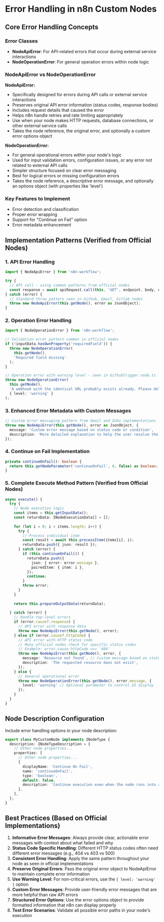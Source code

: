 # Error Handling in n8n Custom Nodes

## Core Error Handling Concepts

### Error Classes
- **NodeApiError**: For API-related errors that occur during external service interactions
- **NodeOperationError**: For general operation errors within node logic

### NodeApiError vs NodeOperationError

**NodeApiError:**
- Specifically designed for errors during API calls or external service interactions
- Preserves original API error information (status codes, response bodies)
- Includes request details that caused the error
- Helps n8n handle retries and rate limiting appropriately
- Use when your node makes HTTP requests, database connections, or other external service calls
- Takes the node reference, the original error, and optionally a custom error options object

**NodeOperationError:**
- For general operational errors within your node's logic
- Used for input validation errors, configuration issues, or any error not related to external API calls
- Simpler structure focused on clear error messaging
- Best for logical errors or missing configuration errors
- Takes the node reference, a descriptive error message, and optionally an options object (with properties like 'level')

### Key Features to Implement
- Error detection and classification
- Proper error wrapping
- Support for "Continue on Fail" option
- Error metadata enhancement

## Implementation Patterns (Verified from Official Nodes)

### 1. API Error Handling
```typescript
import { NodeApiError } from 'n8n-workflow';

try {
  // API call - using common patterns from official nodes
  const response = await apiRequest.call(this, 'GET', endpoint, body, qs);
} catch (error) {
  // Standard throw pattern seen in Github, Gmail, Gitlab nodes
  throw new NodeApiError(this.getNode(), error as JsonObject);
}
```

### 2. Operation Error Handling
```typescript
import { NodeOperationError } from 'n8n-workflow';

// Validation error pattern common in official nodes
if (!inputData.hasOwnProperty('requiredField')) {
  throw new NodeOperationError(
    this.getNode(),
    'Required field missing'
  );
}

// Operation error with warning level - seen in GithubTrigger.node.ts
throw new NodeOperationError(
  this.getNode(),
  'A webhook with the identical URL probably exists already. Please delete it manually!',
  { level: 'warning' }
);
```

### 3. Enhanced Error Metadata with Custom Messages
```typescript
// Custom error messaging pattern from Gmail and Zoho implementations
throw new NodeApiError(this.getNode(), error as JsonObject, {
  message: 'Custom error message based on status code or condition',
  description: 'More detailed explanation to help the user resolve the issue',
});
```

### 4. Continue on Fail Implementation
```typescript
private continueOnFail(): boolean {
  return this.getNodeParameter('continueOnFail', 0, false) as boolean;
}
```

### 5. Complete Execute Method Pattern (Verified from Official Nodes)
```typescript
async execute() {
  try {
    // Node execution logic
    const items = this.getInputData();
    const returnData: INodeExecutionData[] = [];
    
    for (let i = 0; i < items.length; i++) {
      try {
        // Process individual item
        const result = await this.processItem(items[i], i);
        returnData.push({ json: result });
      } catch (error) {
        if (this.continueOnFail()) {
          returnData.push({
            json: { error: error.message },
            pairedItem: { item: i },
          });
          continue;
        }
        throw error;
      }
    }
    
    return this.prepareOutputData(returnData);
    
  } catch (error) {
    // Handle top-level errors
    if (error.cause?.response) {
      // API error with response data
      throw new NodeApiError(this.getNode(), error);
    } else if (error.cause?.httpCode) {
      // API error with HTTP status code
      // Many official nodes check for specific status codes
      // Example: error.cause.httpCode === '404'
      throw new NodeApiError(this.getNode(), error, {
        message: 'Resource not found', // Custom message based on status code
        description: 'The requested resource does not exist',
      });
    } else {
      // General operational error
      throw new NodeOperationError(this.getNode(), error.message, { 
        level: 'warning' // Optional parameter to control UI display
      });
    }
  }
}
```

## Node Description Configuration

Include error handling options in your node description:

```typescript
export class MyCustomNode implements INodeType {
  description: INodeTypeDescription = {
    // Other node properties...
    properties: [
      // Other node properties...
      {
        displayName: 'Continue On Fail',
        name: 'continueOnFail',
        type: 'boolean',
        default: false,
        description: 'Continue execution even when the node runs into an error',
      },
    ],
  };
}
```

## Best Practices (Based on Official Implementations)

1. **Informative Error Messages**: Always provide clear, actionable error messages with context about what failed and why
2. **Status Code Specific Handling**: Different HTTP status codes often need different error messages (e.g., 404 vs 403 vs 500)
3. **Consistent Error Handling**: Apply the same pattern throughout your node as seen in official implementations
4. **Preserve Original Errors**: Pass the original error object to NodeApiError to maintain complete error information
5. **Use Warning Level**: For non-critical errors, use the `{ level: 'warning' }` option
6. **Custom Error Messages**: Provide user-friendly error messages that are more helpful than raw API errors
7. **Structured Error Options**: Use the error options object to provide formatted information that n8n can display properly
8. **Test Error Scenarios**: Validate all possible error paths in your node's execution
